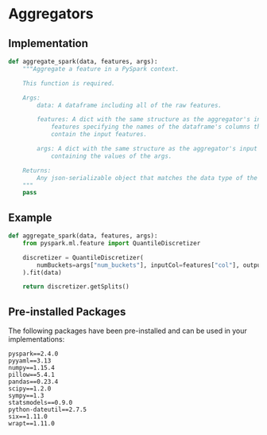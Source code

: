 # Aggregators

## Implementation

```python
def aggregate_spark(data, features, args):
    """Aggregate a feature in a PySpark context.

    This function is required.

    Args:
        data: A dataframe including all of the raw features.

        features: A dict with the same structure as the aggregator's input
            features specifying the names of the dataframe's columns that
            contain the input features.

        args: A dict with the same structure as the aggregator's input args
            containing the values of the args.

    Returns:
        Any json-serializable object that matches the data type of the aggregator.
    """
    pass
```

## Example

```python
def aggregate_spark(data, features, args):
    from pyspark.ml.feature import QuantileDiscretizer

    discretizer = QuantileDiscretizer(
        numBuckets=args["num_buckets"], inputCol=features["col"], outputCol="_"
    ).fit(data)

    return discretizer.getSplits()
```

## Pre-installed Packages

The following packages have been pre-installed and can be used in your implementations:

```text
pyspark==2.4.0
pyyaml==3.13
numpy==1.15.4
pillow==5.4.1
pandas==0.23.4
scipy==1.2.0
sympy==1.3
statsmodels==0.9.0
python-dateutil==2.7.5
six==1.11.0
wrapt==1.11.0
```
